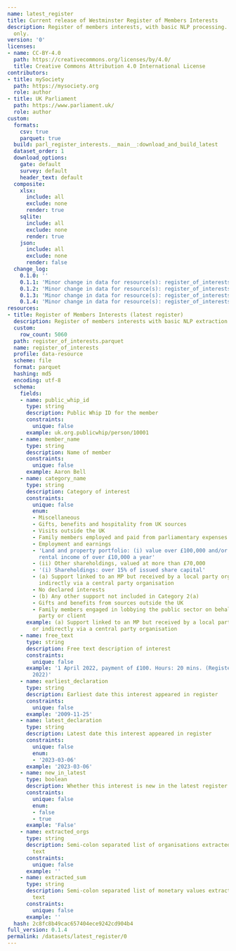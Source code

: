 ```yaml
---
name: latest_register
title: Current release of Westminster Register of Members Interests
description: Register of members interests, with basic NLP processing. Current release
  only.
version: '0'
licenses:
- name: CC-BY-4.0
  path: https://creativecommons.org/licenses/by/4.0/
  title: Creative Commons Attribution 4.0 International License
contributors:
- title: mySociety
  path: https://mysociety.org
  role: author
- title: UK Parliament
  path: https://www.parliament.uk/
  role: author
custom:
  formats:
    csv: true
    parquet: true
  build: parl_register_interests.__main__:download_and_build_latest
  dataset_order: 1
  download_options:
    gate: default
    survey: default
    header_text: default
  composite:
    xlsx:
      include: all
      exclude: none
      render: true
    sqlite:
      include: all
      exclude: none
      render: true
    json:
      include: all
      exclude: none
      render: false
  change_log:
    0.1.0: ''
    0.1.1: 'Minor change in data for resource(s): register_of_interests'
    0.1.2: 'Minor change in data for resource(s): register_of_interests'
    0.1.3: 'Minor change in data for resource(s): register_of_interests'
    0.1.4: 'Minor change in data for resource(s): register_of_interests'
resources:
- title: Register of Members Interests (latest register)
  description: Register of members interests with basic NLP extraction
  custom:
    row_count: 5060
  path: register_of_interests.parquet
  name: register_of_interests
  profile: data-resource
  scheme: file
  format: parquet
  hashing: md5
  encoding: utf-8
  schema:
    fields:
    - name: public_whip_id
      type: string
      description: Public Whip ID for the member
      constraints:
        unique: false
      example: uk.org.publicwhip/person/10001
    - name: member_name
      type: string
      description: Name of member
      constraints:
        unique: false
      example: Aaron Bell
    - name: category_name
      type: string
      description: Category of interest
      constraints:
        unique: false
        enum:
        - Miscellaneous
        - Gifts, benefits and hospitality from UK sources
        - Visits outside the UK
        - Family members employed and paid from parliamentary expenses
        - Employment and earnings
        - 'Land and property portfolio: (i) value over £100,000 and/or (ii) giving
          rental income of over £10,000 a year'
        - (ii) Other shareholdings, valued at more than £70,000
        - '(i) Shareholdings: over 15% of issued share capital'
        - (a) Support linked to an MP but received by a local party organisation or
          indirectly via a central party organisation
        - No declared interests
        - (b) Any other support not included in Category 2(a)
        - Gifts and benefits from sources outside the UK
        - Family members engaged in lobbying the public sector on behalf of a third
          party or client
      example: (a) Support linked to an MP but received by a local party organisation
        or indirectly via a central party organisation
    - name: free_text
      type: string
      description: Free text description of interest
      constraints:
        unique: false
      example: '1 April 2022, payment of £100. Hours: 20 mins. (Registered 08 July
        2022)'
    - name: earliest_declaration
      type: string
      description: Earliest date this interest appeared in register
      constraints:
        unique: false
      example: '2009-11-25'
    - name: latest_declaration
      type: string
      description: Latest date this interest appeared in register
      constraints:
        unique: false
        enum:
        - '2023-03-06'
      example: '2023-03-06'
    - name: new_in_latest
      type: boolean
      description: Whether this interest is new in the latest register (true/false)
      constraints:
        unique: false
        enum:
        - false
        - true
      example: 'False'
    - name: extracted_orgs
      type: string
      description: Semi-colon separated list of organisations extracted from free
        text
      constraints:
        unique: false
      example: ''
    - name: extracted_sum
      type: string
      description: Semi-colon separated list of monetary values extracted from free
        text
      constraints:
        unique: false
      example: ''
  hash: 2c8fc8b49cac657404ece9242cd904b4
full_version: 0.1.4
permalink: /datasets/latest_register/0
---
```

